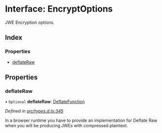 # Interface: EncryptOptions

JWE Encryption options.

## Index

### Properties

* [deflateRaw](_types_d_.encryptoptions.md#deflateraw)

## Properties

### deflateRaw

• `Optional` **deflateRaw**: [DeflateFunction](_types_d_.deflatefunction.md)

*Defined in [src/types.d.ts:345](https://github.com/panva/jose/blob/v3.2.0/src/types.d.ts#L345)*

In a browser runtime you have to provide an implementation for Deflate Raw
when you will be producing JWEs with compressed plaintext.
